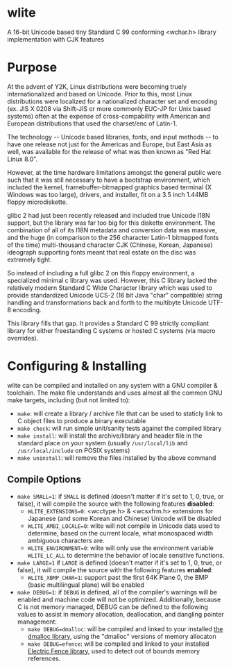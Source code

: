 # wlite
A 16-bit Unicode based tiny Standard C 99 conforming &lt;wchar.h> library implementation with CJK features

# Purpose
At the advent of Y2K, Linux distributions were becoming truely internationalized and based on Unicode. Prior to this, most Linux distributions were
localized for a nationalized character set and encoding (ex. JIS X 0208 via Shift-JIS or more commonly EUC-JP for Unix based systems) often at the
expense of cross-compability with American and European distributions that used the charset/enc of Latin-1.

The technology -- Unicode based libraries, fonts, and input methods -- to have one release not just for the Americas and Europe, but East Asia as well,
was available for the release of what was then known as "Red Hat Linux 8.0".

However, at the time hardware limitations amongst the general public were such that it was still necessary to have a bootstrap environment, which
included the kernel, framebuffer-bitmapped graphics based terminal (X Windows was too large), drivers, and installer, fit on a 3.5 inch 1.44MB
floppy microdiskette.

glibc 2 had just been recently released and included true Unicode I18N support, but the library was far too big for this diskette environment. The
combination of all of its I18N metadata and conversion data was massive, and the huge (in comparison to the 256 character Latin-1 bitmapped fonts of
the time) multi-thousand character CJK (Chinese, Korean, Japanese) ideograph supporting fonts meant that real estate on the disc was extremely tight.

So instead of including a full glibc 2 on this floppy environment, a specialized minimal c library was used. However, this C library lacked the
relatively modern Standard C Wide Character library <wchar> which was used to provide standardized Unicode UCS-2 (16 bit Java "char" compatible)
string handling and transformations back and forth to the multibyte Unicode UTF-8 encoding.
  
This library fills that gap. It provides a Standard C 99 strictly compliant library for either freestanding C systems or hosted C systems (via macro overrides).
  
# Configuring & Installing
  
wlite can be compiled and installed on any system with a GNU compiler & toolchain. The make file understands and uses almost all the common
GNU make targets, including (but not limited to):
  
* `make`: will create a library / archive file that can be used to staticly link to C object files to produce a binary executable
* `make check`: will run simple unit/sanity tests against the compiled library
* `make install`: will install the archive/library and header file in the standard place on your system (usually `/usr/local/lib` and `/usr/local/include` on POSIX systems)
* `make uninstall`: will remove the files installed by the above command
  
## Compile Options
  
* `make SMALL=1`: if `SMALL` is defined (doesn't matter if it's set to 1, 0, true, or false), it will compile the source with the following features **disabled**:
  * `WLITE_EXTENSIONS=0`: <wcctype.h> & <wcsxfrm.h> extensions for Japanese (and some Korean and Chinese) Unicode will be disabled
  * `WLITE_AMBI_LOCALE=0`: wlite will not compile in Unicode data used to determine, based on the current locale, what monospaced width ambiguous characters are.
  * `WLITE_ENVIRONMENT=0`: wlite will only use the environment variable `WLITE_LC_ALL` to determine the behavior of locale sensitive functions.
* `make LARGE=1` if `LARGE` is defined (doesn't matter if it's set to 1, 0, true, or false), it will compile the source with the following features **enabled**:
  * `WLITE_XBMP_CHAR=1`: support past the first 64K Plane 0, the BMP (basic multilingual plane) will be enabled
* `make DEBUG=1`: if `DEBUG` is defined, all of the compiler's warnings will be enabled and machine code will not be optimized. Additionally, because C is not memory managed, DEBUG can be defined to the following values to assist in memory allocation, deallocation, and dangling pointer management:
  * `make DEBUG=dmalloc`: will be compiled and linked to your installed [the dmalloc library](https://dmalloc.com/), using the "dmalloc" versions of memory allocaton
  * `make DEBUG=efence`: will be compiled and linked to your installed [Electric Fence library](https://elinux.org/Electric_Fence), used to detect out of bounds memory references.
